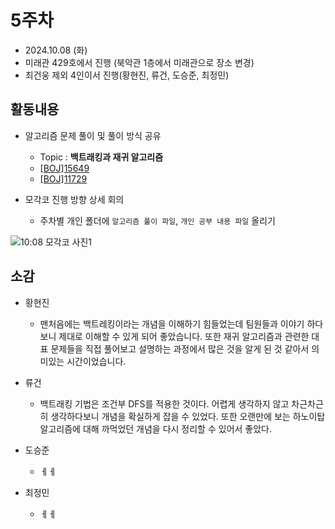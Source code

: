 # 5주차
- 2024.10.08 (화)
- 미래관 429호에서 진행 (북악관 1층에서 미래관으로 장소 변경)
- 최건웅 제외 4인이서 진행(황현진, 류건, 도승준, 최정민)


## 활동내용
- 알고리즘 문제 풀이 및 풀이 방식 공유
  - Topic : **백트래킹과 재귀 알고리즘**
  - [[BOJ]15649](https://www.acmicpc.net/problem/15649)
  - [[BOJ]11729](https://www.acmicpc.net/problem/11729)
    
- 모각코 진행 방향 상세 회의
  - 주차별 개인 폴더에 `알고리즘 풀이 파일`, `개인 공부 내용 파일` 올리기
 
![10:08 모각코 사진1](https://github.com/user-attachments/assets/1f662abf-648e-4cad-9623-5a638ea49e55)



## 소감
- 황현진
  - 맨처음에는 백트레킹이라는 개념을 이해하기 힘들었는데 팀원들과 이야기 하다보니 제대로 이해할 수 있게 되어 좋았습니다. 또한 재귀 알고리즘과 관련한 대표 문제들을 직접 풀어보고 설명하는 과정에서 많은 것을 알게 된 것 같아서 의미있는 시간이었습니다.
 
- 류건
  - 백트래킹 기법은 조건부 DFS를 적용한 것이다. 어렵게 생각하지 않고 차근차근히 생각하다보니 개념을 확실하게 잡을 수 있었다. 또한 오랜만에 보는 하노이탑 알고리즘에 대해 까먹었던 개념을 다시 정리할 수 있어서 좋았다.

- 도승준
  - ㅔㅔ
  
- 최정민
  - ㅔㅔ
